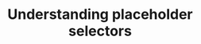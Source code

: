 ---
external    : http://thesassway.com/intermediate/understanding-placeholder-selectors
title       : Understanding placeholder selectors
tags        : [CSS, SASS]
intro       : Sass provides us with a number of helpful tools to share code between CSS rules. In my first article written for <a href="http://thesassway.com/">thesassway.com</a>, I’ll talk about a relatively new feature in Sass called placeholder selectors. Looking at how to use this feature correctly, cover some problems that may occur, and examine how it differs from other approaches.
---